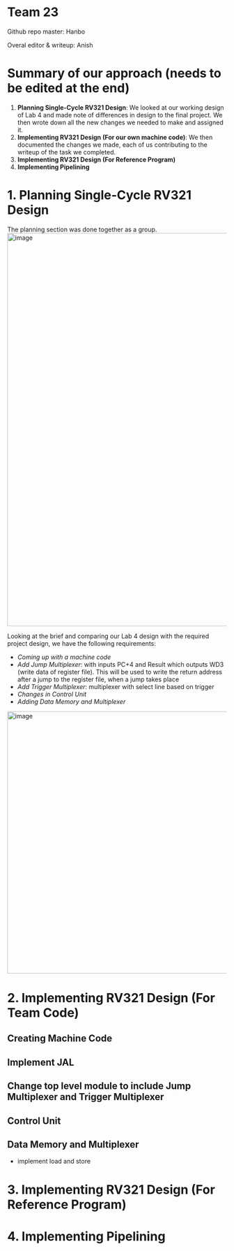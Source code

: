 # Team 23
Github repo master: Hanbo

Overal editor & writeup: Anish

# Summary of our approach (needs to be edited at the end) #
1. **Planning Single-Cycle RV321 Design**: We looked at our working design of Lab 4 and made note of differences in design to the final project. We then wrote down all the new changes we needed to make and assigned it.
2. **Implementing RV321 Design (For our own machine code)**: We then documented the changes we made, each of us contributing to the writeup of the task we completed. 
3. **Implementing RV321 Design (For Reference Program)**
4. **Implementing Pipelining**

# 1. Planning Single-Cycle RV321 Design #
The planning section was done together as a group.
<img width="900" alt="image" src="https://user-images.githubusercontent.com/69715492/205291667-2c9d8855-a6cf-4c51-a933-b5d381ea13d6.png">

Looking at the brief and comparing our Lab 4 design with the required project design, we have the following requirements:
* *Coming up with a machine code*
* *Add Jump Multiplexer*: with inputs PC+4 and Result which outputs WD3 (write data of register file). This will be used to write the return address after a jump to the register file, when a jump takes place
* *Add Trigger Multiplexer*: multiplexer with select line based on trigger
* *Changes in Control Unit*
* *Adding Data Memory and Multiplexer*

<img width="600" alt="image" src="https://user-images.githubusercontent.com/69715492/205308394-d7acb6d3-dbe2-4608-9d8b-682ef67b2c0d.png">


# 2. Implementing RV321 Design (For Team Code) #
## Creating Machine Code ##

## Implement JAL ##
## Change top level module to include Jump Multiplexer and Trigger Multiplexer ##

## Control Unit ##
## Data Memory and Multiplexer ##
- implement load and store

# 3. Implementing RV321 Design (For Reference Program) #

# 4. Implementing Pipelining #
